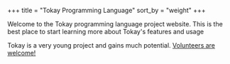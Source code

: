 +++
title = "Tokay Programming Language"
sort_by = "weight"
+++

Welcome to the Tokay programming language project website. This is the best place to start learning more about Tokay's features and usage

Tokay is a very young project and gains much potential. [Volunteers are welcome!](https://github.com/tokay-lang/tokay#contribute)
